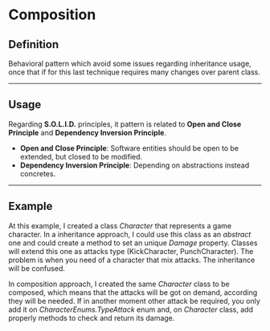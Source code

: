# Composition

## Definition

Behavioral pattern which avoid some issues regarding inheritance usage, once that if for this last technique requires many changes over parent class.

---

## Usage

Regarding **S.O.L.I.D.** principles, it pattern is related to **Open and Close Principle** and **Dependency Inversion Principle**.

- **Open and Close Principle**: Software entities should be open  to be extended, but closed to be modified.
- **Dependency Inversion Principle**: Depending on abstractions instead concretes.

---

## Example 

At this example, I created a class *Character* that represents a game character. In a inheritance approach, I could use this class as an *abstract* one and could create a method to set an unique *Damage* property. Classes will extend this one as attacks type (KickCharacter, PunchCharacter). The problem is when you need of a character that mix attacks. The inheritance will be confused.

In composition approach, I created the same *Character* class to be composed, which means that the attacks will be got on demand, according they will be needed. If in another moment other attack be required, you only add it on *CharacterEnums.TypeAttack* enum and, on *Character* class, add properly methods to check and return its damage.